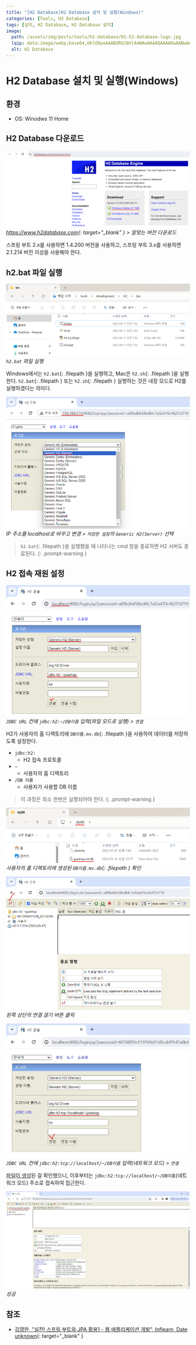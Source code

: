 ```yaml
---
title: "[H2 Database]H2 Database 설치 및 실행(Windows)"
categories: [Tools, H2 Database]
tags: [설치, H2 Database, H2 Database 설치]
image:
  path: /assets/img/posts/tools/h2-database/01-h2-database-logo.jpg
  lqip: data:image/webp;base64,UklGRpoAAABXRUJQVlA4WAoAAAAQAAAADwAABwAAQUxQSDIAAAARL0AmbZurmr57yyIiqE8oiG0bejIYEQTgqiDA9vqnsUSI6H+oAERp2HZ65qP/VIAWAFZQOCBCAAAA8AEAnQEqEAAIAAVAfCWkAALp8sF8rgRgAP7o9FDvMCkMde9PK7euH5M1m6VWoDXf2FkP3BqV0ZYbO6NA/VFIAAAA
  alt: H2 Database
---
```


# H2 Database 설치 및 실행(Windows)

## 환경
- OS: Winodws 11 Home

## H2 Database 다운로드

![01-h2-database-hompage](/assets/img/posts/tools/h2-database/install-and-run-h2-database-on-windows/01-h2-database-hompage.png)
*<https://www.h2database.com>{: target="_blank" } > 알맞는 버전 다운로드*

스프링 부트 2.x를 사용하면 1.4.200 버전을 사용하고, 스프링 부트 3.x를 사용하면 2.1.214 버전 이상을 사용해야 한다.

## h2.bat 파일 실행

![02-run-h2.bat(1)](/assets/img/posts/tools/h2-database/install-and-run-h2-database-on-windows/02-run-h2.bat(1).png)
*`h2.bat` 파일 실행*

Windows에서는 `h2.bat`{: .filepath }을 실행하고, Mac은 `h2.sh`{: .filepath }을 실행한다. `h2.bat`{: .filepath } 또는 `h2.sh`{: .filepath } 실행하는 것은 내장 모드로 H2를 실행하겠다는 의미다.

![03-run-h2.bat(2)](/assets/img/posts/tools/h2-database/install-and-run-h2-database-on-windows/03-run-h2.bat(2).png)
*IP 주소를 localhost로 바꾸고 변경 > `저장한 설정`의 `Generic H2(Server)` 선택*

> `h2.bat`{: .filepath }을 실행했을 때 나타나는 cmd 창을 종료하면 H2 서버도 종료된다.
{: .prompt-warning }

## H2 접속 재원 설정

![04-config-h2-access-resource(1)](/assets/img/posts/tools/h2-database/install-and-run-h2-database-on-windows/04-config-h2-access-resource(1).png)
*`JDBC URL` 칸에 `jdbc:h2:~/DB이름` 입력(파일 모드로 실행) > `연결`* 

H2가 사용자의 홈 디렉토리에 `DB이름.mv.db`{: .filepath }을 사용하여 데이터를 저장하도록 설정한다.

- `jdbc:h2:`
	+ H2 접속 프로토콜
- `~`
	+ 사용자의 홈 디렉토리
- `/DB 이름`
	+ 사용자가 사용할 DB 이름

<a id="anchor1"></a>

> 이 과정은 최소 한번은 실행되어야 한다.
{: .prompt-warning }

![05-check-file](/assets/img/posts/tools/h2-database/install-and-run-h2-database-on-windows/05-check-file.png)
*사용자의 홈 디렉토리에 생성된 `DB이름.mv.db`{: .filepath } 확인*

![06-config-h2-access-resource(2)](/assets/img/posts/tools/h2-database/install-and-run-h2-database-on-windows/06-config-h2-access-resource(2).png)
*왼쪽 상단의 연결 끊기 버튼 클릭*

![07-config-h2-access-resource(3)](/assets/img/posts/tools/h2-database/install-and-run-h2-database-on-windows/07-config-h2-access-resource(3).jpg)
*`JDBC URL` 칸에 `jdbc:h2:tcp://localhost/~/DB이름` 입력(네트워크 모드) > `연결`*

[파일이 생성](#anchor1)된 걸 확인했으니, 이후부터는 `jdbc:h2:tcp://localhost/~/DB이름`(네트워크 모드) 주소로 접속하여 접근한다.

![08-success-h2-execution](/assets/img/posts/tools/h2-database/install-and-run-h2-database-on-windows/08-success-h2-execution.jpg)
*성공*

## 참조

- [김영한, "실전! 스프링 부트와 JPA 활용1 - 웹 애플리케이션 개발", Inflearn, Date unknown](https://www.inflearn.com/course/%EC%8A%A4%ED%94%84%EB%A7%81%EB%B6%80%ED%8A%B8-JPA-%ED%99%9C%EC%9A%A9-1){: target="_blank" }